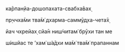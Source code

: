 ка̄рпан̣йа-дошопахата-свабха̄вах̣

пр̣ччха̄ми тва̄м̇ дхарма-саммӯд̣ха-чета̄х̣

йач чхрейах̣ сйа̄н ниш́читам̇ брӯхи тан ме

ш́ишйас те ’хам̇ ш́а̄дхи ма̄м̇ тва̄м̇ прапаннам